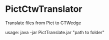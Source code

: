 # PictCtwTranslator
Translate files from Pict to CTWedge

usage: java -jar PictTranslate.jar "path to folder"
